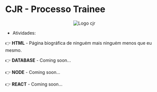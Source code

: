 # CJR - Processo Trainee

<div align='center'>
   <img src='https://media-exp1.licdn.com/dms/image/C4E0BAQG-6VsbQUWMdg/company-logo_200_200/0/1634224771376?e=1671062400&v=beta&t=tzVx6K__NqLz5Lb7bnT1nruGRA1qJKQYqeWKxsvmoQs' alt='Logo cjr' />
</div>

-  Atividades:

👉 **HTML** - Página biográfica de ninguém mais ninguém menos que eu mesmo.

👉 **DATABASE** - Coming soon...

👉 **NODE** - Coming soon...

👉 **REACT** - Coming soon...
